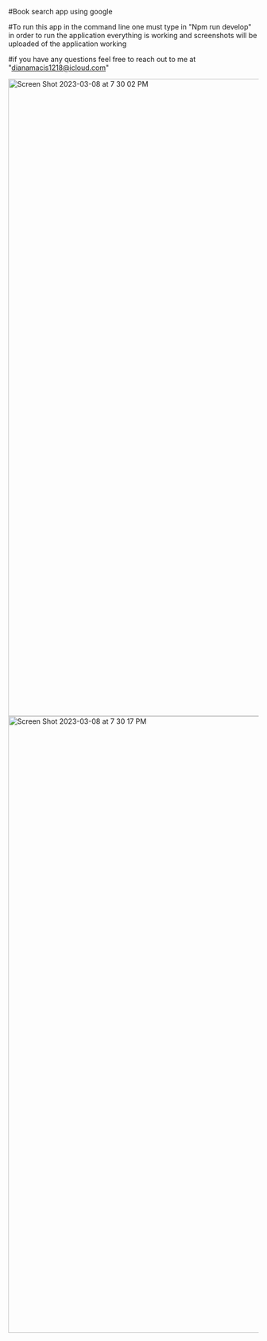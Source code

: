 #Book search app using google 



#To run this app in the command line one must type in "Npm run develop" in order to run the application everything is working and screenshots will be uploaded of the application working 



#if you have any questions feel free to reach out to me at "dianamacis1218@icloud.com"



<img width="1282" alt="Screen Shot 2023-03-08 at 7 30 02 PM" src="https://user-images.githubusercontent.com/95941568/223892491-2b2744e1-c73b-4bfa-9afa-a710b7b5e521.png">
<img width="1241" alt="Screen Shot 2023-03-08 at 7 30 17 PM" src="https://user-images.githubusercontent.com/95941568/223892494-16af5fb1-f10d-4535-869b-95fd32a4a793.png">

